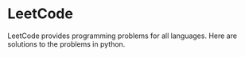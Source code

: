 # LeetCode

LeetCode provides programming problems for all languages. Here are solutions to the problems in python.

